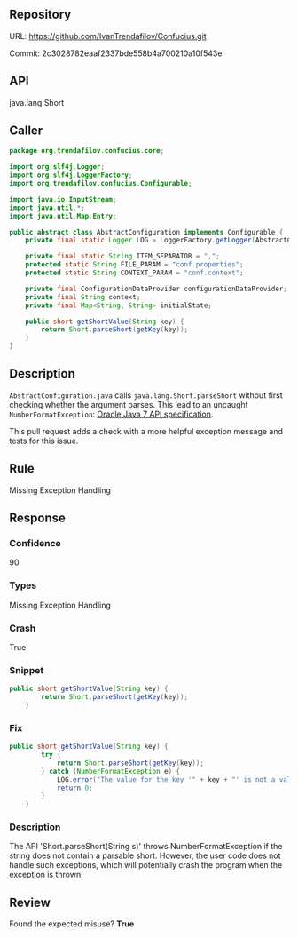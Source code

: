 ## Repository

URL: https://github.com/IvanTrendafilov/Confucius.git

Commit: 2c3028782eaaf2337bde558b4a700210a10f543e

## API

java.lang.Short

## Caller

```java
package org.trendafilov.confucius.core;

import org.slf4j.Logger;
import org.slf4j.LoggerFactory;
import org.trendafilov.confucius.Configurable;

import java.io.InputStream;
import java.util.*;
import java.util.Map.Entry;

public abstract class AbstractConfiguration implements Configurable {
	private final static Logger LOG = LoggerFactory.getLogger(AbstractConfiguration.class);

	private final static String ITEM_SEPARATOR = ",";
	protected static String FILE_PARAM = "conf.properties";
	protected static String CONTEXT_PARAM = "conf.context";

	private final ConfigurationDataProvider configurationDataProvider;
	private final String context;
	private final Map<String, String> initialState;

	public short getShortValue(String key) {
		return Short.parseShort(getKey(key));
	}
}

```

## Description

`AbstractConfiguration.java` calls `java.lang.Short.parseShort` without first checking whether the argument parses.
This lead to an uncaught `NumberFormatException`: [Oracle Java 7 API specification](http://docs.oracle.com/javase/7/docs/api/java/lang/Long.html#parseLong%28java.lang.String,%20int%29).

This pull request adds a check with a  more helpful exception message and tests for this issue.


## Rule

Missing Exception Handling

## Response

### Confidence

90

### Types

Missing Exception Handling

### Crash

True

### Snippet

```java
public short getShortValue(String key) {
		return Short.parseShort(getKey(key));
	}
```

### Fix

```java
public short getShortValue(String key) {
		try {
			return Short.parseShort(getKey(key));
		} catch (NumberFormatException e) {
			LOG.error("The value for the key '" + key + "' is not a valid Short number").
			return 0;
		}
	}
```

### Description

The API 'Short.parseShort(String s)' throws NumberFormatException if the string does not contain a parsable short. However, the user code does not handle such exceptions, which will potentially crash the program when the exception is thrown.

## Review

Found the expected misuse? **True**

